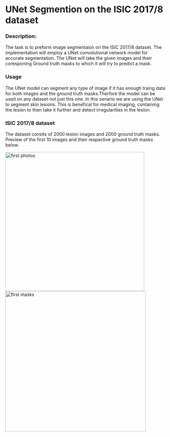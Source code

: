 # UNet Segmention on the ISIC 2017/8 dataset

### Description: 
The task is to preform image segmentaion on the ISIC 2017/8 dataset. The implementation will employ a UNet convolutional network model for accurate segmentation. The UNet will take the given images and their coresponing Ground truth masks to which it will try to predict a mask. 

### Usage 

The UNet model can segment any type of image if it has enough traing data for both images and the ground truth masks.Therfore the model can be used on any dataset not just this one. In this senario we are using the UNet to segment skin lesions. This is benefical for medical imaging, containing the lesion to then take it further and detect irregularities in the lesion.

### ISIC 2017/8 dataset
The dataset consits of 2000 lesion images and 2000 ground truth masks. Preview of the first 10 images and their respective ground truth masks below.

 <img width="435" alt="first photos" src="https://github.com/mraula/PatternAnalysis-2023/assets/96328895/47b7a4ef-abae-4622-a5a9-0ab5065ca35d"> 

<img width="440" alt="first masks" src="https://github.com/mraula/PatternAnalysis-2023/assets/96328895/28c63790-50c7-40c7-94fd-443d288bfbb1">


